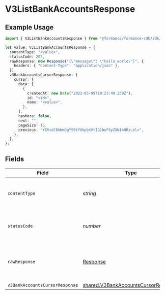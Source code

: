 # V3ListBankAccountsResponse

## Example Usage

```typescript
import { V3ListBankAccountsResponse } from "@formance/formance-sdk/sdk/models/operations";

let value: V3ListBankAccountsResponse = {
  contentType: "<value>",
  statusCode: 205,
  rawResponse: new Response("{\"message\": \"hello world\"}", {
    headers: { "Content-Type": "application/json" },
  }),
  v3BankAccountsCursorResponse: {
    cursor: {
      data: [
        {
          createdAt: new Date("2023-05-09T19:23:40.239Z"),
          id: "<id>",
          name: "<value>",
        },
      ],
      hasMore: false,
      next: "",
      pageSize: 15,
      previous: "YXVsdCBhbmQgYSBtYXhpbXVtIG1heF9yZXN1bHRzLol=",
    },
  },
};
```

## Fields

| Field                                                                                             | Type                                                                                              | Required                                                                                          | Description                                                                                       |
| ------------------------------------------------------------------------------------------------- | ------------------------------------------------------------------------------------------------- | ------------------------------------------------------------------------------------------------- | ------------------------------------------------------------------------------------------------- |
| `contentType`                                                                                     | *string*                                                                                          | :heavy_check_mark:                                                                                | HTTP response content type for this operation                                                     |
| `statusCode`                                                                                      | *number*                                                                                          | :heavy_check_mark:                                                                                | HTTP response status code for this operation                                                      |
| `rawResponse`                                                                                     | [Response](https://developer.mozilla.org/en-US/docs/Web/API/Response)                             | :heavy_check_mark:                                                                                | Raw HTTP response; suitable for custom response parsing                                           |
| `v3BankAccountsCursorResponse`                                                                    | [shared.V3BankAccountsCursorResponse](../../../sdk/models/shared/v3bankaccountscursorresponse.md) | :heavy_minus_sign:                                                                                | OK                                                                                                |